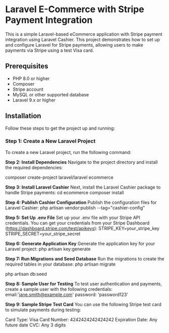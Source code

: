# Laravel E-Commerce with Stripe Payment Integration

This is a simple Laravel-based eCommerce application with Stripe payment integration using Laravel Cashier. This project demonstrates how to set up and configure Laravel for Stripe payments, allowing users to make payments via Stripe using a test Visa card.

## Prerequisites

- PHP 8.0 or higher
- Composer
- Stripe account
- MySQL or other supported database
- Laravel 9.x or higher

## Installation

Follow these steps to get the project up and running:

### Step 1: Create a New Laravel Project

To create a new Laravel project, run the following command:

**Step 2: Install Dependencies**
Navigate to the project directory and install the required dependencies:

composer create-project laravel/laravel ecommerce

**Step 3: Install Laravel Cashier**
Next, install the Laravel Cashier package to handle Stripe payments:
cd ecommerce
composer install

**Step 4: Publish Cashier Configuration**
Publish the configuration files for Laravel Cashier:
php artisan vendor:publish --tag="cashier-config"

**Step 5: Set Up .env File**
Set up your .env file with your Stripe API credentials. You can get your credentials from your Stripe Dashboard (https://dashboard.stripe.com/test/apikeys):
STRIPE_KEY=your_stripe_key
STRIPE_SECRET=your_stripe_secret

**Step 6: Generate Application Key**
Generate the application key for your Laravel project:
php artisan key:generate

**Step 7: Run Migrations and Seed Database**
Run the migrations to create the required tables in your database:
php artisan migrate

php artisan db:seed

**Step 8: Sample User for Testing**
To test user authentication and payments, create a sample user with the following credentials:
email:'jane.smith@example.com'
password: 'password123'

**Step 9: Sample Stripe Test Card**
You can use the following Stripe test card to simulate payments during testing:

Card Type: Visa
Card Number: 4242424242424242
Expiration Date: Any future date
CVC: Any 3 digits





